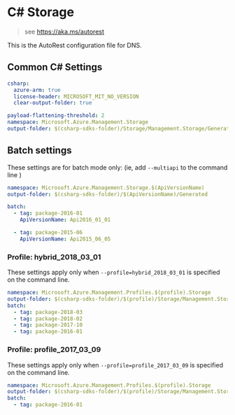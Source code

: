 # C# Storage

> see https://aka.ms/autorest

This is the AutoRest configuration file for DNS.

## Common C# Settings

``` yaml $(csharp)
csharp:
  azure-arm: true
  license-header: MICROSOFT_MIT_NO_VERSION  
  clear-output-folder: true
```

``` yaml $(csharp) && !$(multiapi) && !$(profile)
payload-flattening-threshold: 2
namespace: Microsoft.Azure.Management.Storage
output-folder: $(csharp-sdks-folder)/Storage/Management.Storage/Generated
```

## Batch settings
These settings are for batch mode only: (ie, add `--multiapi` to the command line )

``` yaml $(multiapi)
namespace: Microsoft.Azure.Management.Storage.$(ApiVersionName)
output-folder: $(csharp-sdks-folder)/$(ApiVersionName)/Generated

batch:
  - tag: package-2016-01
    ApiVersionName: Api2016_01_01

  - tag: package-2015-06
    ApiVersionName: Api2015_06_05
```

### Profile: hybrid_2018_03_01

These settings apply only when `--profile=hybrid_2018_03_01` is specified on the command line.

```yaml $(profile)=='hybrid_2018_03_01'
namespace: Microsoft.Azure.Management.Profiles.$(profile).Storage
output-folder: $(csharp-sdks-folder)/$(profile)/Storage/Management.Storage/Generated
batch:
  - tag: package-2018-03
  - tag: package-2018-02
  - tag: package-2017-10
  - tag: package-2016-01
```

### Profile: profile_2017_03_09

These settings apply only when `--profile=profile_2017_03_09` is specified on the command line.

```yaml $(profile)=='profile_2017_03_09'
namespace: Microsoft.Azure.Management.Profiles.$(profile).Storage
output-folder: $(csharp-sdks-folder)/$(profile)/Storage/Management.Storage/Generated
batch:
  - tag: package-2016-01
```